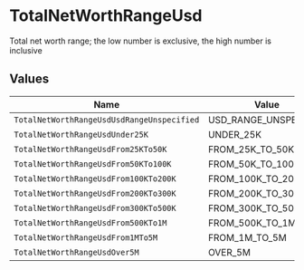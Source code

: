 # TotalNetWorthRangeUsd

Total net worth range; the low number is exclusive, the high number is inclusive


## Values

| Name                                       | Value                                      |
| ------------------------------------------ | ------------------------------------------ |
| `TotalNetWorthRangeUsdUsdRangeUnspecified` | USD_RANGE_UNSPECIFIED                      |
| `TotalNetWorthRangeUsdUnder25K`            | UNDER_25K                                  |
| `TotalNetWorthRangeUsdFrom25KTo50K`        | FROM_25K_TO_50K                            |
| `TotalNetWorthRangeUsdFrom50KTo100K`       | FROM_50K_TO_100K                           |
| `TotalNetWorthRangeUsdFrom100KTo200K`      | FROM_100K_TO_200K                          |
| `TotalNetWorthRangeUsdFrom200KTo300K`      | FROM_200K_TO_300K                          |
| `TotalNetWorthRangeUsdFrom300KTo500K`      | FROM_300K_TO_500K                          |
| `TotalNetWorthRangeUsdFrom500KTo1M`        | FROM_500K_TO_1M                            |
| `TotalNetWorthRangeUsdFrom1MTo5M`          | FROM_1M_TO_5M                              |
| `TotalNetWorthRangeUsdOver5M`              | OVER_5M                                    |